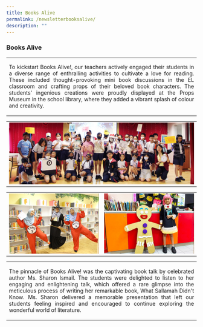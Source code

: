 ```yaml
---
title: Books Alive
permalink: /newsletterbooksalive/
description: ""
---
```

### Books Alive
<table><tbody>
<tr>
<td style="text-align: center; width: 60%; border:0;"><p align="justify">To kickstart Books Alive!, our teachers actively engaged their students in a diverse range of enthralling activities to cultivate a love for reading. These included thought-provoking mini book discussions in the EL classroom and crafting props of their beloved book characters. The students' ingenious creations were proudly displayed at the Props Museum in the school library, where they added a vibrant splash of colour and creativity.</p></td>
</tr></tbody></table>

<table><tbody>
<tr>
<td style="width: 100%; border:0;"><img src="/images/Newsletter/newsletter06_01.jpg"></td>
</tr></tbody></table>

<table><tbody>
<tr>
<td style="width: 50%;"><img src="/images/Newsletter/newsletter06_02.jpg"></td>
<td style="width: 50%;"><img src="/images/Newsletter/newsletter06_03.jpg"></td>
</tr>
</tbody></table>

<table><tbody>
<tr>
<td style="text-align: center; width: 60%; border:0;"><p align="justify">The pinnacle of Books Alive! was the captivating book talk by celebrated author Ms. Sharon Ismail. The students were delighted to listen to her engaging and enlightening talk, which offered a rare glimpse into the meticulous process of writing her remarkable book, What Sallamah Didn't Know. Ms. Sharon delivered a memorable presentation that left our students feeling inspired and encouraged to continue exploring the wonderful world of literature.</p></td>
</tr></tbody></table>




